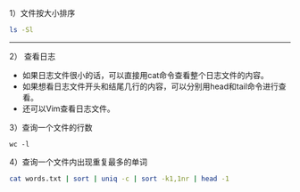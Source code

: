 1）文件按大小排序

```bash
ls -Sl
```

***

2） 查看日志

* 如果日志文件很小的话，可以直接用cat命令查看整个日志文件的内容。
* 如果想看日志文件开头和结尾几行的内容，可以分别用head和tail命令进行查看。
* 还可以Vim查看日志文件。

3）查询一个文件的行数

```
wc -l
```

4）查询一个文件内出现重复最多的单词

```bash
cat words.txt | sort | uniq -c | sort -k1,1nr | head -1
```

